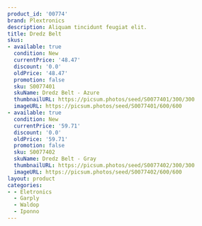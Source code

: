 ```yaml
---
product_id: '00774'
brand: Plextronics
description: Aliquam tincidunt feugiat elit.
title: Dredz Belt
skus:
- available: true
  condition: New
  currentPrice: '48.47'
  discount: '0.0'
  oldPrice: '48.47'
  promotion: false
  sku: S0077401
  skuName: Dredz Belt - Azure
  thumbnailURL: https://picsum.photos/seed/S0077401/300/300
  imageURL: https://picsum.photos/seed/S0077401/600/600
- available: true
  condition: New
  currentPrice: '59.71'
  discount: '0.0'
  oldPrice: '59.71'
  promotion: false
  sku: S0077402
  skuName: Dredz Belt - Gray
  thumbnailURL: https://picsum.photos/seed/S0077402/300/300
  imageURL: https://picsum.photos/seed/S0077402/600/600
layout: product
categories:
- - Eletronics
  - Garply
  - Waldop
  - Iponno
---
```

